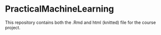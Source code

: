 # PracticalMachineLearning

This repository contains both the .Rmd and html (knitted) file for the course project.
